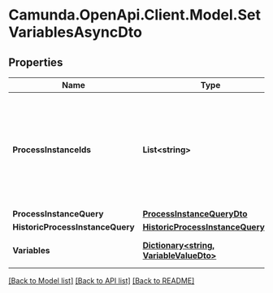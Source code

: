 # Camunda.OpenApi.Client.Model.SetVariablesAsyncDto
## Properties

Name | Type | Description | Notes
------------ | ------------- | ------------- | -------------
**ProcessInstanceIds** | **List&lt;string&gt;** | A list of process instance ids that define a group of process instances to which the operation will set variables.  Please note that if &#x60;processInstanceIds&#x60;, &#x60;processInstanceQuery&#x60; and &#x60;historicProcessInstanceQuery&#x60; are defined, the resulting operation will be performed on the union of these sets. | [optional] 
**ProcessInstanceQuery** | [**ProcessInstanceQueryDto**](ProcessInstanceQueryDto.md) |  | [optional] 
**HistoricProcessInstanceQuery** | [**HistoricProcessInstanceQueryDto**](HistoricProcessInstanceQueryDto.md) |  | [optional] 
**Variables** | [**Dictionary&lt;string, VariableValueDto&gt;**](VariableValueDto.md) | A variables the operation will set in the root scope of the process instances. | [optional] 

[[Back to Model list]](../README.md#documentation-for-models) [[Back to API list]](../README.md#documentation-for-api-endpoints) [[Back to README]](../README.md)

